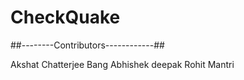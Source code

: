 # CheckQuake


##--------Contributors------------##

Akshat Chatterjee
Bang Abhishek deepak
Rohit Mantri
